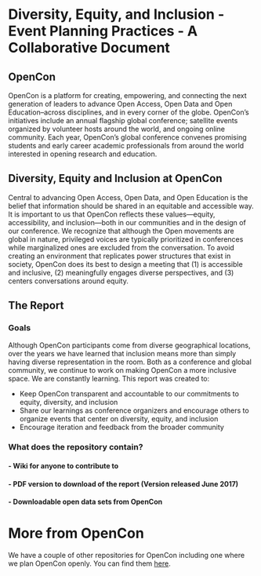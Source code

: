 # Diversity, Equity, and Inclusion - Event Planning Practices - A Collaborative Document

## OpenCon
OpenCon is a platform for creating, empowering, and connecting the next generation of leaders to advance Open Access, Open Data and Open Education–across disciplines, and in every corner of the globe. OpenCon’s initiatives include an annual flagship global conference; satellite events organized by volunteer hosts around the world, and ongoing online community.  Each year, OpenCon’s global conference  convenes promising students and early career academic professionals from around the world interested in opening research and education.

## Diversity, Equity and Inclusion at OpenCon

Central to advancing Open Access, Open Data, and Open Education is the belief that information should be shared in an equitable and accessible way.  It is important to us that OpenCon reflects these values—equity, accessibility, and inclusion—both in our communities and in the design of our conference.  We recognize that although the Open movements are global in nature, privileged voices are typically prioritized in conferences while marginalized ones are excluded from the conversation. To avoid creating an environment that replicates power structures that exist in society, OpenCon does its best to design a meeting that (1) is accessible and inclusive, (2) meaningfully engages diverse perspectives, and (3) centers conversations around equity.

## The Report

### Goals
Although OpenCon participants come from diverse geographical locations, over the years we have learned that inclusion means more than simply having diverse representation in the room. Both as a conference and global community, we continue to work on making OpenCon a more inclusive space. We are constantly learning. This report was created to:
- Keep OpenCon transparent and accountable to our commitments to equity, diversity, and inclusion
- Share our learnings as conference organizers and encourage others to organize events that center on diversity, equity, and inclusion
- Encourage iteration and feedback from the broader community

### What does the repository contain?  

#### - Wiki for anyone to contribute to

#### - PDF version to download of the report (Version released June 2017)

#### - Downloadable open data sets from OpenCon

# More from OpenCon

We have a couple of other repositories for OpenCon including one where we plan OpenCon openly. You can find them [here](https://github.com/sparcopen/).
